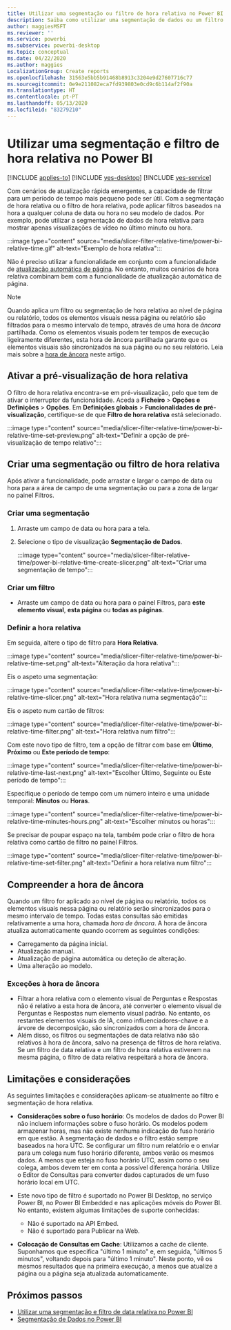 ```yaml
---
title: Utilizar uma segmentação ou filtro de hora relativa no Power BI
description: Saiba como utilizar uma segmentação de dados ou um filtro para restringir intervalos de tempo relativos no Power BI.
author: maggiesMSFT
ms.reviewer: ''
ms.service: powerbi
ms.subservice: powerbi-desktop
ms.topic: conceptual
ms.date: 04/22/2020
ms.author: maggies
LocalizationGroup: Create reports
ms.openlocfilehash: 31563e5bb5b91468b8913c3204e9d27607716c77
ms.sourcegitcommit: 0e9e211082eca7fd939803e0cd9c6b114af2f90a
ms.translationtype: HT
ms.contentlocale: pt-PT
ms.lasthandoff: 05/13/2020
ms.locfileid: "83279210"
---
```

# <a name="use-a-relative-time-slicer-and-filter-in-power-bi"></a>Utilizar uma segmentação e filtro de hora relativa no Power BI

[!INCLUDE [applies-to](../includes/applies-to.md)] [!INCLUDE [yes-desktop](../includes/yes-desktop.md)] [!INCLUDE [yes-service](../includes/yes-service.md)]

Com cenários de atualização rápida emergentes, a capacidade de filtrar para um período de tempo mais pequeno pode ser útil. Com a segmentação de hora relativa ou o filtro de hora relativa, pode aplicar filtros baseados na hora a qualquer coluna de data ou hora no seu modelo de dados. Por exemplo, pode utilizar a segmentação de dados de hora relativa para mostrar apenas visualizações de vídeo no último minuto ou hora. 

:::image type="content" source="media/slicer-filter-relative-time/power-bi-relative-time.gif" alt-text="Exemplo de hora relativa":::

Não é preciso utilizar a funcionalidade em conjunto com a funcionalidade de [atualização automática de página](../create-reports/desktop-automatic-page-refresh.md). No entanto, muitos cenários de hora relativa combinam bem com a funcionalidade de atualização automática de página.  

> [!NOTE]
> Quando aplica um filtro ou segmentação de hora relativa ao nível de página ou relatório, todos os elementos visuais nessa página ou relatório são filtrados para o mesmo intervalo de tempo, através de uma hora de *âncora* partilhada. Como os elementos visuais podem ter tempos de execução ligeiramente diferentes, esta hora de âncora partilhada garante que os elementos visuais são sincronizados na sua página ou no seu relatório. Leia mais sobre a [hora de âncora](#understanding-anchor-time) neste artigo.

## <a name="turn-on-relative-time-preview"></a>Ativar a pré-visualização de hora relativa

O filtro de hora relativa encontra-se em pré-visualização, pelo que tem de ativar o interruptor da funcionalidade. Aceda a **Ficheiro** > **Opções e Definições** > **Opções**. Em **Definições globais** > **Funcionalidades de pré-visualização**, certifique-se de que **Filtro de hora relativa** está selecionado.

:::image type="content" source="media/slicer-filter-relative-time/power-bi-relative-time-set-preview.png" alt-text="Definir a opção de pré-visualização de tempo relativo":::

## <a name="create-a-relative-time-slicer-or-filter"></a>Criar uma segmentação ou filtro de hora relativa

Após ativar a funcionalidade, pode arrastar e largar o campo de data ou hora para a área de campo de uma segmentação ou para a zona de largar no painel Filtros. 

### <a name="create-a-slicer"></a>Criar uma segmentação

1. Arraste um campo de data ou hora para a tela.

2. Selecione o tipo de visualização **Segmentação de Dados**.

    :::image type="content" source="media/slicer-filter-relative-time/power-bi-relative-time-create-slicer.png" alt-text="Criar uma segmentação de tempo":::

### <a name="create-a-filter"></a>Criar um filtro
 
- Arraste um campo de data ou hora para o painel Filtros, para **este elemento visual**, **esta página** ou **todas as páginas**.

### <a name="set-relative-time"></a>Definir a hora relativa 

Em seguida, altere o tipo de filtro para **Hora Relativa**.

:::image type="content" source="media/slicer-filter-relative-time/power-bi-relative-time-set.png" alt-text="Alteração da hora relativa":::
 
Eis o aspeto uma segmentação:

:::image type="content" source="media/slicer-filter-relative-time/power-bi-relative-time-slicer.png" alt-text="Hora relativa numa segmentação":::

Eis o aspeto num cartão de filtros: 

:::image type="content" source="media/slicer-filter-relative-time/power-bi-relative-time-filter.png" alt-text="Hora relativa num filtro":::
 
Com este novo tipo de filtro, tem a opção de filtrar com base em **Último**, **Próximo** ou **Este período de tempo**: 

:::image type="content" source="media/slicer-filter-relative-time/power-bi-relative-time-last-next.png" alt-text="Escolher Último, Seguinte ou Este período de tempo":::
 
Especifique o período de tempo com um número inteiro e uma unidade temporal: **Minutos** ou **Horas**.
 
:::image type="content" source="media/slicer-filter-relative-time/power-bi-relative-time-minutes-hours.png" alt-text="Escolher minutos ou horas":::

Se precisar de poupar espaço na tela, também pode criar o filtro de hora relativa como cartão de filtro no painel Filtros.

:::image type="content" source="media/slicer-filter-relative-time/power-bi-relative-time-set-filter.png" alt-text="Definir a hora relativa num filtro":::
 
## <a name="understanding-anchor-time"></a>Compreender a hora de âncora

Quando um filtro for aplicado ao nível de página ou relatório, todos os elementos visuais nessa página ou relatório serão sincronizados para o mesmo intervalo de tempo. Todas estas consultas são emitidas relativamente a uma hora, chamada *hora de âncora*. A hora de âncora atualiza automaticamente quando ocorrem as seguintes condições:

- Carregamento da página inicial.
- Atualização manual.
- Atualização de página automática ou deteção de alteração.
- Uma alteração ao modelo.

### <a name="anchor-time-exceptions"></a>Exceções à hora de âncora

- Filtrar a hora relativa com o elemento visual de Perguntas e Respostas não é relativo a esta hora de âncora, até converter o elemento visual de Perguntas e Respostas num elemento visual padrão. No entanto, os restantes elementos visuais de IA, como influenciadores-chave e a árvore de decomposição, são sincronizados com a hora de âncora. 
- Além disso, os filtros ou segmentações de data relativa não são relativos à hora de âncora, salvo na presença de filtros de hora relativa. Se um filtro de data relativa e um filtro de hora relativa estiverem na mesma página, o filtro de data relativa respeitará a hora de âncora.

## <a name="limitations-and-considerations"></a>Limitações e considerações

As seguintes limitações e considerações aplicam-se atualmente ao filtro e segmentação de hora relativa.

- **Considerações sobre o fuso horário**: Os modelos de dados do Power BI não incluem informações sobre o fuso horário. Os modelos podem armazenar horas, mas não existe nenhuma indicação do fuso horário em que estão. A segmentação de dados e o filtro estão sempre baseados na hora UTC. Se configurar um filtro num relatório e o enviar para um colega num fuso horário diferente, ambos verão os mesmos dados. A menos que esteja no fuso horário UTC, assim como o seu colega, ambos devem ter em conta a possível diferença horária. Utilize o Editor de Consultas para converter dados capturados de um fuso horário local em UTC.
- Este novo tipo de filtro é suportado no Power BI Desktop, no serviço Power BI, no Power BI Embedded e nas aplicações móveis do Power BI. No entanto, existem algumas limitações de suporte conhecidas:

    - Não é suportado na API Embed.
    - Não é suportado para Publicar na Web.

- **Colocação de Consultas em Cache**: Utilizamos a cache de cliente. Suponhamos que especifica "último 1 minuto" e, em seguida, "últimos 5 minutos", voltando depois para "último 1 minuto". Neste ponto, vê os mesmos resultados que na primeira execução, a menos que atualize a página ou a página seja atualizada automaticamente.

## <a name="next-steps"></a>Próximos passos

- [Utilizar uma segmentação e filtro de data relativa no Power BI](../visuals/desktop-slicer-filter-date-range.md)
- [Segmentação de Dados no Power BI](../visuals/power-bi-visualization-slicers.md)
